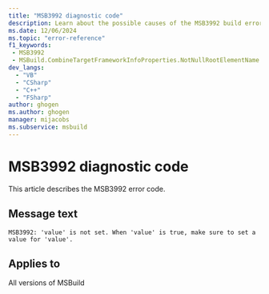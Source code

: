 ```yaml
---
title: "MSB3992 diagnostic code"
description: Learn about the possible causes of the MSB3992 build error, and get troubleshooting tips.
ms.date: 12/06/2024
ms.topic: "error-reference"
f1_keywords:
 - MSB3992
 - MSBuild.CombineTargetFrameworkInfoProperties.NotNullRootElementName
dev_langs:
  - "VB"
  - "CSharp"
  - "C++"
  - "FSharp"
author: ghogen
ms.author: ghogen
manager: mijacobs
ms.subservice: msbuild
---
```


# MSB3992 diagnostic code

<!-- :::ErrorDefinitionDescription::: -->
<!-- :::editable-content name="introDescription"::: -->
This article describes the MSB3992 error code.
<!-- :::editable-content-end::: -->

## Message text

`MSB3992: 'value' is not set. When 'value' is true, make sure to set a value for 'value'.`

<!-- :::editable-content name="postOutputDescription"::: -->
<!--
{StrBegin="MSB3992: "}
-->
<!-- :::editable-content-end::: -->
<!-- :::ErrorDefinitionDescription-end::: -->

## Applies to

All versions of MSBuild
